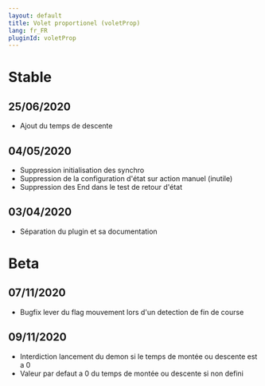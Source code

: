 ```yaml
---
layout: default
title: Volet proportionel (voletProp)
lang: fr_FR
pluginId: voletProp
---
```


# Stable
## 25/06/2020
* Ajout du temps de descente

## 04/05/2020
* Suppression initialisation des synchro
* Suppression de la configuration d'état  sur action manuel (inutile)
* Suppression des End dans le test de retour d'état

## 03/04/2020
* Séparation du plugin et sa documentation

# Beta
## 07/11/2020
* Bugfix lever du flag mouvement lors d'un detection de fin de course

## 09/11/2020
* Interdiction lancement du demon si le temps de montée ou descente est a 0
* Valeur par defaut a 0 du temps de montée ou descente si non defini
